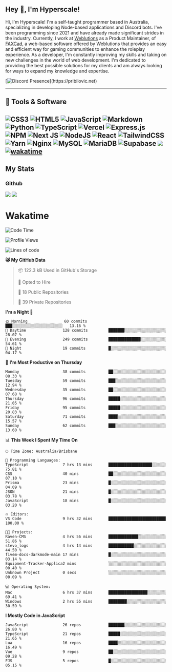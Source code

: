 ## Hey 👋, I'm Hyperscale!

Hi, I'm Hyperscale! I'm a self-taught programmer based in Australia, specializing in developing Node-based applications and Discord bots. I've been programming since 2021 and have already made significant strides in the industry. Currently, I work at [Weblutions](https://weblutions.com) as a Product Maintainer, of [FAXCad](https://weblutions.com/store/faxcad), a web-based software offered by Weblutions that provides an easy and efficient way for gaming communities to enhance the roleplay experience. As a developer, I'm constantly improving my skills and taking on new challenges in the world of web development. I'm dedicated to providing the best possible solutions for my clients and am always looking for ways to expand my knowledge and expertise.

[![Discord Presence](https://lanyard.cnrad.dev/api/906061699562475581?=idleMessage=:Just%Chillin%With%My%Kangaroo!)](https://pribilovic.net)

<p align="center">
<a href="https://github.com/Hyperscale1">
</a>
</p>

---
## 🔧 Tools & Software

![CSS3](https://img.shields.io/badge/css3-%231572B6.svg?style=for-the-badge&logo=css3&logoColor=white) ![HTML5](https://img.shields.io/badge/html5-%23E34F26.svg?style=for-the-badge&logo=html5&logoColor=white) ![JavaScript](https://img.shields.io/badge/javascript-%23323330.svg?style=for-the-badge&logo=javascript&logoColor=%23F7DF1E)  ![Markdown](https://img.shields.io/badge/markdown-%23000000.svg?style=for-the-badge&logo=markdown&logoColor=white) ![Python](https://img.shields.io/badge/python-3670A0?style=for-the-badge&logo=python&logoColor=ffdd54) ![TypeScript](https://img.shields.io/badge/typescript-%23007ACC.svg?style=for-the-badge&logo=typescript&logoColor=white) ![Vercel](https://img.shields.io/badge/vercel-%23000000.svg?style=for-the-badge&logo=vercel&logoColor=white) ![Express.js](https://img.shields.io/badge/express.js-%23404d59.svg?style=for-the-badge&logo=express&logoColor=%2361DAFB) ![NPM](https://img.shields.io/badge/NPM-%23000000.svg?style=for-the-badge&logo=npm&logoColor=white) ![Next JS](https://img.shields.io/badge/Next-black?style=for-the-badge&logo=next.js&logoColor=white) ![NodeJS](https://img.shields.io/badge/node.js-6DA55F?style=for-the-badge&logo=node.js&logoColor=white) ![React](https://img.shields.io/badge/react-%2320232a.svg?style=for-the-badge&logo=react&logoColor=%2361DAFB) ![TailwindCSS](https://img.shields.io/badge/tailwindcss-%2338B2AC.svg?style=for-the-badge&logo=tailwind-css&logoColor=white) ![Yarn](https://img.shields.io/badge/yarn-%232C8EBB.svg?style=for-the-badge&logo=yarn&logoColor=white) ![Nginx](https://img.shields.io/badge/nginx-%23009639.svg?style=for-the-badge&logo=nginx&logoColor=white) ![MySQL](https://img.shields.io/badge/mysql-%2300f.svg?style=for-the-badge&logo=mysql&logoColor=white) ![MariaDB](https://img.shields.io/badge/mariadb-%23316192.svg?style=for-the-badge&logo=mariadb&logoColor=white) ![Supabase](https://img.shields.io/badge/Supabase-3ECF8E?style=for-the-badge&logo=supabase&logoColor=white) ![](https://img.shields.io/badge/Ubuntu-E95420?style=for-the-badge&logo=ubuntu&logoColor=white) [![wakatime](https://wakatime.com/badge/user/6e098b16-30e8-493e-bf77-598fafbb912d.svg?style=for-the-badge)](https://wakatime.com/@6e098b16-30e8-493e-bf77-598fafbb912d) 
---
## My Stats

### Github
![](https://github-readme-stats.vercel.app/api?username=Hyperscale1&theme=blue-green)
![](https://github-readme-stats.vercel.app/api/top-langs/?username=Hyperscale1&theme=blue-green)

# Wakatime
<!--START_SECTION:waka-->
![Code Time](http://img.shields.io/badge/Code%20Time-955%20hrs%2029%20mins-blue)

![Profile Views](http://img.shields.io/badge/Profile%20Views-5-blue)

![Lines of code](https://img.shields.io/badge/From%20Hello%20World%20I%27ve%20Written-2.4%20million%20lines%20of%20code-blue)

**🐱 My GitHub Data** 

> 📦 122.3 kB Used in GitHub's Storage 
 > 
> 💼 Opted to Hire
 > 
> 📜 18 Public Repositories 
 > 
> 🔑 39 Private Repositories 
 > 
**I'm a Night 🦉** 

```text
🌞 Morning                60 commits          ███░░░░░░░░░░░░░░░░░░░░░░   13.16 % 
🌆 Daytime                128 commits         ███████░░░░░░░░░░░░░░░░░░   28.07 % 
🌃 Evening                249 commits         ██████████████░░░░░░░░░░░   54.61 % 
🌙 Night                  19 commits          █░░░░░░░░░░░░░░░░░░░░░░░░   04.17 % 
```
📅 **I'm Most Productive on Thursday** 

```text
Monday                   38 commits          ██░░░░░░░░░░░░░░░░░░░░░░░   08.33 % 
Tuesday                  59 commits          ███░░░░░░░░░░░░░░░░░░░░░░   12.94 % 
Wednesday                35 commits          ██░░░░░░░░░░░░░░░░░░░░░░░   07.68 % 
Thursday                 96 commits          █████░░░░░░░░░░░░░░░░░░░░   21.05 % 
Friday                   95 commits          █████░░░░░░░░░░░░░░░░░░░░   20.83 % 
Saturday                 71 commits          ████░░░░░░░░░░░░░░░░░░░░░   15.57 % 
Sunday                   62 commits          ███░░░░░░░░░░░░░░░░░░░░░░   13.60 % 
```


📊 **This Week I Spent My Time On** 

```text
🕑︎ Time Zone: Australia/Brisbane

💬 Programming Languages: 
TypeScript               7 hrs 13 mins       ███████████████████░░░░░░   75.81 % 
CSS                      40 mins             ██░░░░░░░░░░░░░░░░░░░░░░░   07.10 % 
Prisma                   23 mins             █░░░░░░░░░░░░░░░░░░░░░░░░   04.09 % 
JSON                     21 mins             █░░░░░░░░░░░░░░░░░░░░░░░░   03.78 % 
JavaScript               18 mins             █░░░░░░░░░░░░░░░░░░░░░░░░   03.20 % 

🔥 Editors: 
VS Code                  9 hrs 32 mins       █████████████████████████   100.00 % 

🐱‍💻 Projects: 
Raven-CMS                4 hrs 56 mins       █████████████░░░░░░░░░░░░   51.86 % 
stevo_logs               4 hrs 14 mins       ███████████░░░░░░░░░░░░░░   44.50 % 
fivem-docs-darkmode-main 17 mins             █░░░░░░░░░░░░░░░░░░░░░░░░   03.14 % 
Equipment-Tracker-Applica2 mins              ░░░░░░░░░░░░░░░░░░░░░░░░░   00.40 % 
Unknown Project          0 secs              ░░░░░░░░░░░░░░░░░░░░░░░░░   00.09 % 

💻 Operating System: 
Mac                      6 hrs 37 mins       █████████████████░░░░░░░░   69.41 % 
Windows                  2 hrs 55 mins       ████████░░░░░░░░░░░░░░░░░   30.59 % 
```

**I Mostly Code in JavaScript** 

```text
JavaScript               26 repos            ███████░░░░░░░░░░░░░░░░░░   26.80 % 
TypeScript               21 repos            █████░░░░░░░░░░░░░░░░░░░░   21.65 % 
Lua                      16 repos            ████░░░░░░░░░░░░░░░░░░░░░   16.49 % 
Vue                      9 repos             ██░░░░░░░░░░░░░░░░░░░░░░░   09.28 % 
EJS                      5 repos             █░░░░░░░░░░░░░░░░░░░░░░░░   05.15 % 
```




<!--END_SECTION:waka-->
